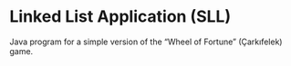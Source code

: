 # Linked List Application (SLL)
 Java program for a simple version of the “Wheel of Fortune” (Çarkıfelek) game.
